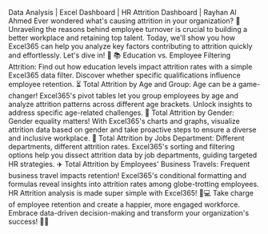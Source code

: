 
Data Analysis | Excel Dashboard | HR Attrition Dashboard | Rayhan Al Ahmed
Ever wondered what's causing attrition in your organization? 🤔 Unraveling the reasons behind employee turnover is crucial to building a better workplace and
retaining top talent. Today, we'll show you how Excel365 can help you analyze key factors contributing to attrition quickly and effortlessly. Let's dive in! 🚀
📚 Education vs. Employee Filtering Attrition:
Find out how education levels impact attrition rates with a simple Excel365 data filter. Discover whether specific qualifications influence employee retention.
⏳ Total Attrition by Age and Group:
Age can be a game-changer! Excel365's pivot tables let you group employees by age and analyze attrition patterns across different age brackets. Unlock insights to
address specific age-related challenges.
🚻 Total Attrition by Gender:
Gender equality matters! With Excel365's charts and graphs, visualize attrition data based on gender and take proactive steps to ensure a diverse and inclusive workplace.
🏢 Total Attrition by Jobs Department:
Different departments, different attrition rates. Excel365's sorting and filtering options help you dissect attrition data by job departments, guiding targeted HR strategies.
✈️ Total Attrition by Employees' Business Travels:
Frequent business travel impacts retention! Excel365's conditional formatting and formulas reveal insights into attrition rates among globe-trotting employees.
HR Attrition analysis is made super simple with Excel365! 💼💻
Take charge of employee retention and create a happier, more engaged workforce. Embrace data-driven decision-making and transform your organization's success! 🚀🌟

